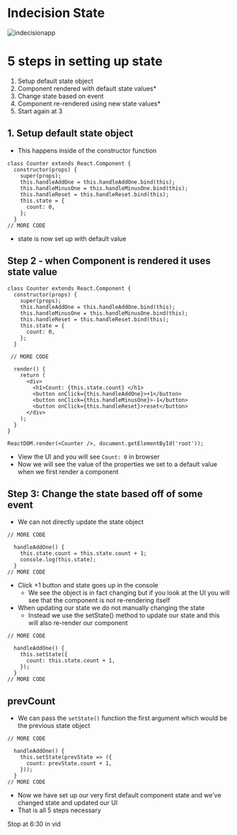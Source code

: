# Indecision State
![indecisionapp](https://i.imgur.com/Jl6bEQl.png)

# 5 steps in setting up state
1. Setup default state object
2. Component rendered with default state values*
3. Change state based on event
4. Component re-rendered using new state values*
5. Start again at 3

## 1. Setup default state object
* This happens inside of the constructor function

```
class Counter extends React.Component {
  constructor(props) {
    super(props);
    this.handleAddOne = this.handleAddOne.bind(this);
    this.handleMinusOne = this.handleMinusOne.bind(this);
    this.handleReset = this.handleReset.bind(this);
    this.state = {
      count: 0,
    };
  }
// MORE CODE
```

* state is now set up with default value

## Step 2 - when Component is rendered it uses state value

```
class Counter extends React.Component {
  constructor(props) {
    super(props);
    this.handleAddOne = this.handleAddOne.bind(this);
    this.handleMinusOne = this.handleMinusOne.bind(this);
    this.handleReset = this.handleReset.bind(this);
    this.state = {
      count: 0,
    };
  }

 // MORE CODE

  render() {
    return (
      <div>
        <h1>Count: {this.state.count} </h1>
        <button onClick={this.handleAddOne}>+1</button>
        <button onClick={this.handleMinusOne}>-1</button>
        <button onClick={this.handleReset}>reset</button>
      </div>
    );
  }
}

ReactDOM.render(<Counter />, document.getElementById('root'));
```

* View the UI and you will see `Count: 0` in browser
* Now we will see the value of the properties we set to a default value when we first render a component

## Step 3: Change the state based off of some event
* We can not directly update the state object 

```
// MORE CODE

  handleAddOne() {
    this.state.count = this.state.count + 1;
    console.log(this.state);
  }
// MORE CODE
```

* Click +1 button and state goes up in the console
  - We see the object is in fact changing but if you look at the UI you will see that the component is not re-rendering itself
* When updating our state we do not manually changing the state
  - Instead we use the setState() method to update our state and this will also re-render our component

```
// MORE CODE

  handleAddOne() {
    this.setState({
      count: this.state.count + 1,
    });
  }
// MORE CODE
```

## prevCount
* We can pass the `setState()` function the first argument which would be the previous state object

```
// MORE CODE

  handleAddOne() {
    this.setState(prevState => ({
      count: prevState.count + 1,
    }));
  }
// MORE CODE
```

* Now we have set up our very first default component state and we've changed state and updated our UI
* That is all 5 steps necessary

Stop at 6:30 in vid

